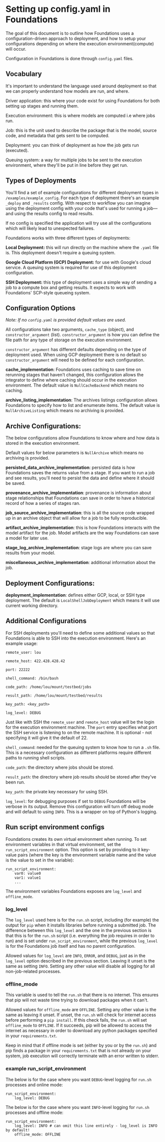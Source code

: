 # Setting up config.yaml in Foundations

The goal of this document is to outline how Foundations uses a configuration-driven approach to deployment, and how to setup your configurations depending on where the execution environment(compute) will occur.

Configuration in Foundations is done through `config.yaml` files.

## Vocabulary

It's important to understand the language used around deployment so that we can properly understand how models are run, and where.

Driver application: this where your code exist for using Foundations for both setting up stages and running them.

Execution environment: this is where models are computed i.e where jobs run.

Job: this is the unit used to describe the package that is the model, source code, and metadata that gets sent to be computed.

Deployment: you can think of deployment as how the job gets run (executed).

Queuing system: a way for multiple jobs to be sent to the execution environment, where they'll be put in line before they get run.

## Types of Deployments

You'll find a set of example configurations for different deployment types in `/examples/example_config`. For each type of deployment there's an example `_deploy` and `_results` config. With respect to workflow you can imagine using the deployment config with your code that's used for running a job––and using the results config to read results.

If no config is specified the application will try use all the configurations which will likely lead to unexpected failures.

Foundations works with three different types of deployments:

**Local Deployment:** this will run directly on the machine where the `.yaml` file is. This deployment doesn't require a queuing system.

**Google Cloud Platform (GCP) Deployment:** for use with Google's cloud service. A queuing system is required for use of this deployment configuration.

**SSH Deployment:** this type of deployment uses a simple way of sending a job to a compute box and getting results. It expects to work with Foundations' SCP-style queueing system.

## Configuration Options

*Note: If no `config.yaml` is provided default values are used.*

All configurations take two arguments, `cache_type` (object), and `constructor_argument` (list). `constructor_argument` is how you can define the file path for any type of storage on the execution environment.

`constructor_argument` has different defaults depending on the type of deployment used. When using GCP deployment there is no default so `constructor_argument` will need to be defined for each configuration.

**cache_implementation**: Foundations uses caching to save time on rerunning stages that haven't changed, this configuration allows the integrator to define where caching should occur in the execution environment. The default value is `NullCacheBackend` which means no caching.

**archive_listing_implementation**: The archives listings configuration allows Foundations to specify how to list and enumerate items. The default value is `NullArchiveListing` which means no archiving is provided.

## Archive Configurations:

The below configurations allow Foundations to know where and how data is stored in the execution environment.

Default values for below parameters is `NullArchive` which means no archiving is provided.

**persisted_data_archive_implementation**: persisted data is how Foundations saves the returns value from a stage. If you want to run a job and see results, you'll need to persist the data and define where it should be saved.

**provenance_archive_implementation**: provenance is information about stage relationships that Foundations can save in order to have a historical record of how a series of stages ran.

**job_source_archive_implementation**: this is all the source code wrapped up in an archive object that will allow for a job to be fully reproducible. 

**artifact_archive_implementation**: this is how Foundations interacts with the model artifact for the job. Model artifacts are the way Foundations can save a model for later use.

**stage_log_archive_implementation**: stage logs are where you can save results from your model.

**miscellaneous_archive_implementation**: additional information about the job.

## Deployment Configurations:

**deployment_implementation**: defines either GCP, local, or SSH type deployment. The default is `LocalShellJobDeployment` which means it will use current working directory.


## Additional Configurations

For SSH deployments you'll need to define some additional values so that Foundations is able to SSH into the execution environment. Here's an example usage:

```
remote_user: lou

remote_host: 422.428.428.42

port: 22222

shell_command: /bin/bash

code_path: /home/lou/mount/testbed/jobs

result_path: /home/lou/mount/testbed/results

key_path: <key_path>

log_level: DEBUG
```

Just like with SSH the `remote_user` and `remote_host` value will be the login for the execution environment machine.  The `port` entry specifies what port the SSH service is listening to on the remote machine.  It is optional - not specifying it will give it the default of 22.

`shell_command`: needed for the queuing system to know how to run a `.sh` file. This is a necessary configuration as different platforms require different paths to running shell scripts.

`code_path`: the directory where jobs should be stored.

`result_path`: the directory where job results should be stored after they've been run.

`key_path`: the private key necessary for using SSH.

`log_level`: for debugging purposes if set to `DEBUG` Foundations will be verbose in its output. Remove this configuration will turn off debug mode and will default to using `INFO`. This is a wrapper on top of Python's logging.

## Run script environment configs

Foundations creates its own virtual environment when running.  To set environment variables in that virtual environment, set the `run_script_environment` option.  This option is set by providing to it key-value pairs (where the key is the environment variable name and the value is the value to set in the variable):

```
run_script_environment:
    var0: value0
    var1: value1
    ...
```

The environment variables Foundations exposes are `log_level` and `offline_mode`.

### log_level

The `log_level` used here is for the `run.sh` script, including (for example) the output for `pip` when it installs libraries before running a submitted job.  The difference between this `log_level` and the one in the previous section is that this is for the `run.sh` script (i.e. everything the job requires in order to run) and is set under `run_script_environment`, while the previous `log_level` is for the Foundations job itself and has no parent configuration.

Allowed values for `log_level` are `INFO`, `ERROR`, and `DEBUG`, just as in the `log_level` option described in the previous section.  Leaving it unset is the same as setting `INFO`.  Setting any other value will disable all logging for all non-job-related processes.

### offline_mode

This variable is used to tell the `run.sh` that there is no internet.  This ensures that pip will not waste time trying to download packages when it can't.

Allowed values for `offline_mode` are `OFFLINE`.  Setting any other value is the same as leaving it unset.  If unset, the `run.sh` will check for internet access before performing a `pip install`.  If this check fails, the `run.sh` will set `offline_mode` to `OFFLINE`.  If it succeeds, pip will be allowed to access the internet as necessary in order to download any python packages specified in your `requirements.txt`.

Keep in mind that if offline mode is set (either by you or by the `run.sh`) and pip finds a package in your `requirements.txt` that is not already on your system, job execution will correctly terminate with an error written to stderr.

### example run_script_environment

The below is for the case where you want `DEBUG`-level logging for `run.sh` processes and online mode:

```
run_script_environment:
    log_level: DEBUG
```

The below is for the case where you want `INFO`-level logging for `run.sh` processes and offline mode:

```
run_script_environment:
    log_level: INFO # can omit this line entirely - log_level is INFO by default!
    offline_mode: OFFLINE
```